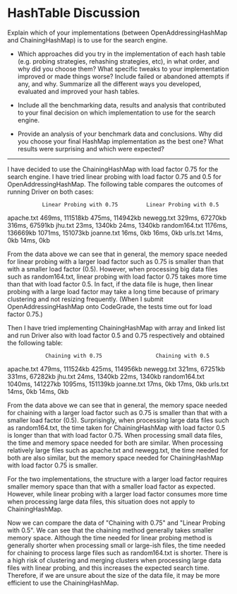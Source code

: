 # HashTable Discussion

Explain which of your implementations (between OpenAddressingHashMap and ChainingHashMap) 
is to use for the search engine.

- Which approaches did you try in the implementation of each hash table 
(e.g. probing strategies, rehashing strategies, etc), in what order, and why did you choose them? 
What specific tweaks to your implementation improved or made things worse? Include failed or 
abandoned attempts if any, and why. Summarize all the different ways you developed, evaluated 
and improved your hash tables.

- Include all the benchmarking data, results and analysis that contributed to your final 
decision on which implementation to use for the search engine.

- Provide an analysis of your benchmark data and conclusions. Why did you choose your final HashMap 
implementation as the best one? What results were surprising and which were expected?

---
I have decided to use the ChainingHashMap with load factor 0.75 for the search engine. I have tried linear probing 
with load factor 0.75 and 0.5 for OpenAddressingHashMap. The following table compares the outcomes of running
Driver on both cases:

               Linear Probing with 0.75         Linear Probing with 0.5
apache.txt       469ms, 111518kb                    475ms, 114942kb
newegg.txt       329ms, 67270kb                     316ms, 67591kb
jhu.txt          23ms, 1340kb                       24ms, 1340kb
random164.txt    1176ms, 136669kb                   1071ms, 151073kb
joanne.txt       16ms, 0kb                          16ms, 0kb
urls.txt         14ms, 0kb                          14ms, 0kb

From the data above we can see that in general, the memory space needed for linear probing with a larger load factor
such as 0.75 is smaller than that with a smaller load factor (0.5). However, when processing big data files such as
random164.txt, linear probing with load factor 0.75 takes more time than that with load factor 0.5. In fact, if the
data file is huge, then linear probing with a large load factor may take a long time because of primary clustering and
not resizing frequently. (When I submit OpenAddressingHashMap onto CodeGrade, the tests time out for load factor 0.75.)

Then I have tried implementing ChainingHashMap with array and linked list and run Driver also with load factor 0.5 and
0.75 respectively and obtained the following table:

                Chaining with 0.75                 Chaining with 0.5
apache.txt       479ms, 111524kb                    425ms, 114956kb
newegg.txt       321ms, 67251kb                     331ms, 67282kb
jhu.txt          24ms, 1340kb                       22ms, 1340kb
random164.txt    1040ms, 141227kb                   1095ms, 151139kb
joanne.txt       17ms, 0kb                          17ms, 0kb
urls.txt         14ms, 0kb                          14ms, 0kb

From the data above we can see that in general, the memory space needed for chaining with a larger load factor such as
0.75 is smaller than that with a smaller load factor (0.5). Surprisingly, when processing large data files such as
random164.txt, the time taken for ChainingHashMap with load factor 0.5 is longer than that with load factor 0.75. When
processing small data files, the time and memory space needed for both are similar. When processing relatively large
files such as apache.txt and newegg.txt, the time needed for both are also similar, but the memory space needed for
ChainingHashMap with load factor 0.75 is smaller.

For the two implementations, the structure with a larger load factor requires smaller memory space than that with a
smaller load factor as expected. However, while linear probing with a larger load factor consumes more time when
processing large data files, this situation does not apply to ChainingHashMap.

Now we can compare the data of "Chaining with 0.75" and "Linear Probing with 0.5". We can see that the chaining method
generally takes smaller memory space. Although the time needed for linear probing method is generally shorter when
processing small or large-ish files, the time needed for chaining to process large files such as random164.txt is
shorter. There is a high risk of clustering and merging clusters when processing large data files with linear probing,
and this increases the expected search time. Therefore, if we are unsure about the size of the data file, it may be
more efficient to use the ChainingHashMap.